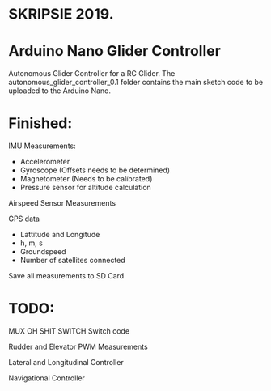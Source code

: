 
# SKRIPSIE 2019. 
# Arduino Nano Glider Controller
Autonomous Glider Controller for a RC Glider. The autonomous_glider_controller_0.1 folder contains the main sketch code to be uploaded to the Arduino Nano.

# Finished:
IMU Measurements:
- Accelerometer
- Gyroscope    (Offsets needs to be determined)
- Magnetometer (Needs to be calibrated)
- Pressure sensor for altitude calculation

Airspeed Sensor Measurements

GPS data
- Lattitude and Longitude
- h, m, s
- Groundspeed
- Number of satellites connected

Save all measurements to SD Card


# TODO:
MUX OH SHIT SWITCH Switch code

Rudder and Elevator PWM Measurements

Lateral and Longitudinal Controller 

Navigational Controller


